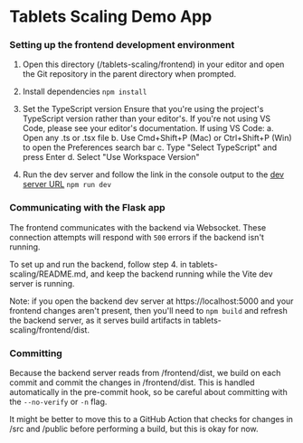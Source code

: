 # Tablets Scaling Demo App

### Setting up the frontend development environment

1. Open this directory (/tablets-scaling/frontend) in your editor and open the Git repository in the parent directory when prompted.

2. Install dependencies
   `npm install`

3. Set the TypeScript version
   Ensure that you're using the project's TypeScript version rather than your editor's. If you're not using VS Code, please see your editor's documentation. If using VS Code:
   a. Open any .ts or .tsx file
   b. Use Cmd+Shift+P (Mac) or Ctrl+Shift+P (Win) to open the Preferences search bar
   c. Type "Select TypeScript" and press Enter
   d. Select "Use Workspace Version"

4. Run the dev server and follow the link in the console output to the [dev server URL]('http://localhost:5173')
   `npm run dev`

### Communicating with the Flask app

The frontend communicates with the backend via Websocket. These connection attempts will respond with `500` errors if the backend isn't running.

To set up and run the backend, follow step 4. in tablets-scaling/README.md, and keep the backend running while the Vite dev server is running.

Note: if you open the backend dev server at https://localhost:5000 and your frontend changes aren't present, then you'll need to `npm build` and refresh the backend server, as it serves build artifacts in tablets-scaling/frontend/dist.

### Committing

Because the backend server reads from /frontend/dist, we build on each commit and commit the changes in /frontend/dist. This is handled automatically in the pre-commit hook, so be careful about committing with the `--no-verify` or `-n` flag.

It might be better to move this to a GitHub Action that checks for changes in /src and /public before performing a build, but this is okay for now.
